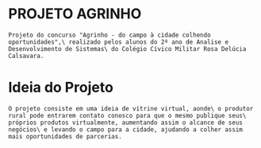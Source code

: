 # PROJETO AGRINHO
    Projeto do concurso "Agrinho - do campo à cidade colhendo oportunidades",\ realizado pelos alunos do 2º ano de Analise e Desenvolvimento de Sistemas\ do Colégio Cívico Militar Rosa Delúcia Calsavara.

# Ideia do Projeto
    O projeto consiste em uma ideia de vitrine virtual, aonde\ o produtor rural pode entrarem contato conosco para que o mesmo publique seus\ próprios produtos virtualmente, aumentando assim o alcance de seus negócios\ e levando o campo para a cidade, ajudando a colher assim mais oportunidades de parcerias.